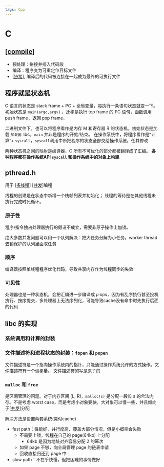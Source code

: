 ```yaml
---
tags: Cpp
---
```

# C

## [[compile]]

- 预处理：拼接并插入代码段
- 编译：程序变为可重定位目标文件
- [[链接]], 编译后的代码被连接在一起成为最终的可执行文件

## 程序就是状态机

C 语言的状态是 stack frame + PC + 全局变量，每执行一条语句状态就变一下。
初始状态是 `main(argc,argv)` ，迁移是执行 top frame 的 PC 语句，函数调用 push frame，返回 pop frame。

二进制文件下，也可以将程序看作是内存 M 和寄存器 R 的状态机。初始状态是加载 `加载器` libc，`main` 并非是程序的开始/结束。
在操作系统中，将程序看作是“计算”+ `syscall`，`syscall`利用中断把程序的状态全部交给操作系统，任其修改

两种状态机之间的映射是编译器，C 所有不可优化的部分都被翻译成了汇编。
**各种程序都在操作系统API `syscall` 和操作系统中的对象上构建**

## pthread.h

用于 [[多线程]] [[并发]]编程

线程的创建是在状态中新增一个栈帧列表并初始化；
线程的等待是在其他线程未执行完成时死循环。

### 原子性

程序/指令独占处理器执行的假设不成立，需要非原子操作上加锁。

绝大多数并发问题可以用一个队列解决：把大任务分解为小任务，worker thread去锁保护的队列里面取任务

### 顺序

编译器按照单线程程序优化代码，导致共享内存作为线程同步的失效

### 可见性

处理器也是一种状态机，会把汇编进一步编译成 $\mu$ ops，因为有乱序执行甚至投机执行、按序提交，多处理器上无法序列化，可能导致cache没有命中时先执行后面的代码

## libc 的实现

### 系统调用和计算的封装

### 文件描述符和进程状态的封装：`fopen` 和 `popen`

文件描述符是一个指向操作系统内的指针，只能通过操作系统允许的方式操作。文件描述符有一个偏移量。
文件描述符的写是原子的

### `malloc` 和 `free`

是区间管理的问题。对于内存区间 [L, R)，`malloc(s)` 是分配一段长 s 的合法内存。不是考虑 worst case，而是考虑小对象要快，大对象可以慢一些，并且倾向于[[并发]]分配

解决方法是设置两套系统(类似cache)

- fast path：性能好、并行度高、覆盖大部分情况，但是小概率会失败
  - 不需要上锁，线程在自己的 page(64kb) 上分配
    - 64kb 是因为地址对齐容易分配 2 的幂次
  - 如果 page 不够，向全局管理 page 的链表申请
  - 回收直接归还到 page 中
- slow path：不在乎快慢，但把困难的事情做好

[//begin]: # "Autogenerated link references for markdown compatibility"
[compile]: ../compilers/compile.md "编译原理"
[链接]: ../csapp/程序的结构/链接.md "链接"
[多线程]: ../python/multitasks/多线程.md "多线程"
[并发]: ../csapp/程序的通信/并发.md "并发"
[//end]: # "Autogenerated link references"
